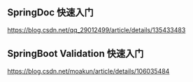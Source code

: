 ## SpringDoc 快速入门
https://blog.csdn.net/qq_29012499/article/details/135433483

## SpringBoot Validation 快速入门
https://blog.csdn.net/moakun/article/details/106035484